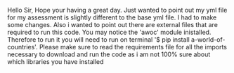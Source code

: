 Hello Sir,
Hope your having a great day.
Just wanted to point out my yml file for my assessment is slightly different to the base yml file. I had to make some changes.
Also i wanted to point out there are external files that are required to run this code. You may notice the 'awoc' module inistalled.
Therefore to run it you will need to run on terminal '$ pip install a-world-of-countries'.
Please make sure to read the requirements file for all the imports necessary to download and run the code as i am not 100% sure about which libraries you have installed
